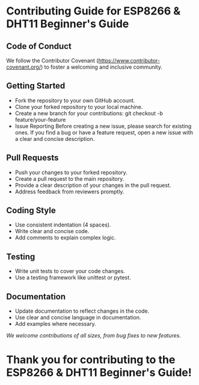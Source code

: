# Contributing Guide for ESP8266 & DHT11 Beginner's Guide
## Code of Conduct
We follow the Contributor Covenant (https://www.contributor-covenant.org/) to foster a welcoming and inclusive community.

## Getting Started
* Fork the repository to your own GitHub account.
* Clone your forked repository to your local machine.
* Create a new branch for your contributions: git checkout -b feature/your-feature   
* Issue Reporting
Before creating a new issue, please search for existing ones. If you find a bug or have a feature request, open a new issue with a clear and concise description.

## Pull Requests
* Push your changes to your forked repository.
* Create a pull request to the main repository.
* Provide a clear description of your changes in the pull request.
* Address feedback from reviewers promptly.
## Coding Style
* Use consistent indentation (4 spaces).
* Write clear and concise code.
* Add comments to explain complex logic.
## Testing
* Write unit tests to cover your code changes.
* Use a testing framework like unittest or pytest.
## Documentation
* Update documentation to reflect changes in the code.
* Use clear and concise language in documentation.
* Add examples where necessary.

*We welcome contributions of all sizes, from bug fixes to new features.*

# Thank you for contributing to the ESP8266 & DHT11 Beginner's Guide!
